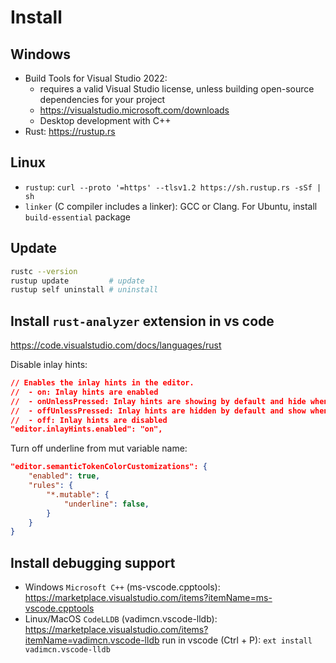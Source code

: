 # Install

## Windows
- Build Tools for Visual Studio 2022:
  - requires a valid Visual Studio license, unless building open-source dependencies for your project
  - https://visualstudio.microsoft.com/downloads
  - Desktop development with C++
- Rust: https://rustup.rs

## Linux
- `rustup`: `curl --proto '=https' --tlsv1.2 https://sh.rustup.rs -sSf | sh`
- `linker` (C compiler includes a linker): GCC or Clang. For Ubuntu, install `build-essential` package

## Update
```sh
rustc --version
rustup update         # update
rustup self uninstall # uninstall
```

## Install `rust-analyzer` extension in vs code
https://code.visualstudio.com/docs/languages/rust

Disable inlay hints:
```json
// Enables the inlay hints in the editor.
//  - on: Inlay hints are enabled
//  - onUnlessPressed: Inlay hints are showing by default and hide when holding Ctrl+Alt
//  - offUnlessPressed: Inlay hints are hidden by default and show when holding Ctrl+Alt
//  - off: Inlay hints are disabled
"editor.inlayHints.enabled": "on",
```

Turn off underline from mut variable name:
```json
"editor.semanticTokenColorCustomizations": {
    "enabled": true,
    "rules": {
        "*.mutable": {
            "underline": false,
        }
    }
}
```

## Install debugging support
- Windows `Microsoft C++` (ms-vscode.cpptools): https://marketplace.visualstudio.com/items?itemName=ms-vscode.cpptools
- Linux/MacOS `CodeLLDB` (vadimcn.vscode-lldb): https://marketplace.visualstudio.com/items?itemName=vadimcn.vscode-lldb run in vscode (Ctrl + P): `ext install vadimcn.vscode-lldb`
